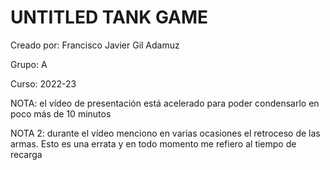 # UNTITLED TANK GAME
Creado por: Francisco Javier Gil Adamuz

Grupo: A

Curso: 2022-23

NOTA: el vídeo de presentación está acelerado para poder condensarlo en poco más de 10 minutos

NOTA 2: durante el vídeo menciono en varias ocasiones el retroceso de las armas. Esto es una errata y en todo momento me refiero al tiempo de recarga